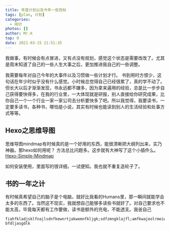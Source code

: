 ```yaml
---
title: 年度计划以及今年一些目标
tags: [plan, 计划]
categories:
  - 阅识
photos: []
author: Mr.K
top: 0
date: 2021-03-15 21:51:35
---
```

我做事，有时候会有点冒进，又有点没有规划，感觉这个状态是需要改改了。尤其是周末知道了自己的一些人生大事之后，更加推进我自己的一些调整。

我需要每年对自己今年的大事件以及习惯做一些计划才行。
书到用时方恨少，这句话在年少时似乎没有什么感觉。小时候总觉得自己已经很累了，真的学不动了。但长大以后才渐渐发现，书永远都不嫌多，因为拿来遍用的经验，总是比一步步自己获得要快得多，在我的行业里，一大体现就是研报，别人直接给你研究成果，比你自己一个一个行业一家一家公司去分析要快多了吧。所以我觉得，我要读书，一定要多读书，各种书，哪怕是小说，其实有时候也能读到别人的生活经验和处事方式等等。

<!-- more --> 
## Hexo之思维导图
思维导图mindmap有时候真的是一个好用的东西，能很清晰把大纲列出来，实乃神器。那hexo如何用呢？
方法总比问题多。这步就有大神写了这个小插件么。
[Hexo-Simple-Mindmap](https://github.com/HunterXuan/hexo-simple-mindmap)

如何安装使用，里面写的很详细，一试便知。我也就不重复造轮子了。
## 书的一年之计
有时候真希望自己的脑子是个电脑，就好比我看的Humans里，那一瞬间就能学会太多的东西了。当然这不现实，我就想自己能够多读些书就好了。对自己要求也不能太高，毕竟每天都有工作要做，读书是额外的充电，不能透支。我爸自己

<div {% pullquote mindmap mindmap-md %}
- 读书计划
  - 生活
    - 家庭
    - 育儿
  - 理财
    - 投资
    - 经济学
  - 专业技能
    - CPA
    - CFA
    - 保代
  - 社会学
    - 管理学
    - 心理学
{% endpullquote %}>

</div>

```
fiahfkladjsklfnajlsdnfkewnrtjakwemnfkljgk;sdfzmngklajfl;amfkwajeolrmeiwtropekmngknfdfgrjaskfjafsfgadskgkadfsfgnasdkrtwejntfgiopreiwtgln bfdljasgdlk
```

